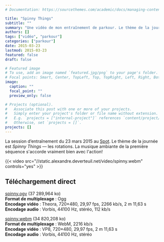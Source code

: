 ```yaml
---
# Documentation: https://sourcethemes.com/academic/docs/managing-content/

title: "Spinny Things"
subtitle: ""
summary: "Une vidéo de mon entraînement de parkour. Le thème de la journée sont les rotation."
authors: []
tags: ["vidéo", "parkour"]
categories: ["parkour"]
date: 2015-03-23
lastmod: 2015-03-23
featured: false
draft: false

# Featured image
# To use, add an image named `featured.jpg/png` to your page's folder.
# Focal points: Smart, Center, TopLeft, Top, TopRight, Left, Right, BottomLeft, Bottom, BottomRight.
image:
  caption: ""
  focal_point: ""
  preview_only: false

# Projects (optional).
#   Associate this post with one or more of your projects.
#   Simply enter your project's folder or file name without extension.
#   E.g. `projects = ["internal-project"]` references `content/project/deep-learning/index.md`.
#   Otherwise, set `projects = []`.
projects: []
---
```


La session d’entraînement du 23 mars 2015 au [Spot](http://thespotmontreal.com/). Le thème de la journée est *Spinny Things* &mdash; les rotations. La musique ambiante de la première séquence s'accorde vraiment bien avec l'action!

{{< video src="//static.alexandre.deverteuil.net/video/spinny.webm" controls="yes" >}}

## Téléchargement direct

[spinny.ogv](//static.alexandre.deverteuil.net/video/spinny.ogv) (37&nbsp;289,964&nbsp;ko)  
**Format de multiplexage**&nbsp;: Ogg  
**Encodage vidéo**&nbsp;: Theora, 720×480, 29,97&nbsp;fps, 2266&nbsp;kb/s, 2&nbsp;m 11,63&nbsp;s  
**Encodage audio**&nbsp;: Vorbis, 44100&nbsp;Hz, stéréo, 112&nbsp;kb/s

[spinny.webm](//static.alexandre.deverteuil.net/video/spinny.webm) (34&nbsp;820,208&nbsp;ko)  
**Format de multiplexage**&nbsp;: WebM, 2216&nbsp;kb/s  
**Encodage vidéo**&nbsp;: VP8, 720×480, 29,97&nbsp;fps, 2&nbsp;m 11,63&nbsp;s  
**Encodage audio**&nbsp;: Vorbis, 44100&nbsp;Hz, stéréo
